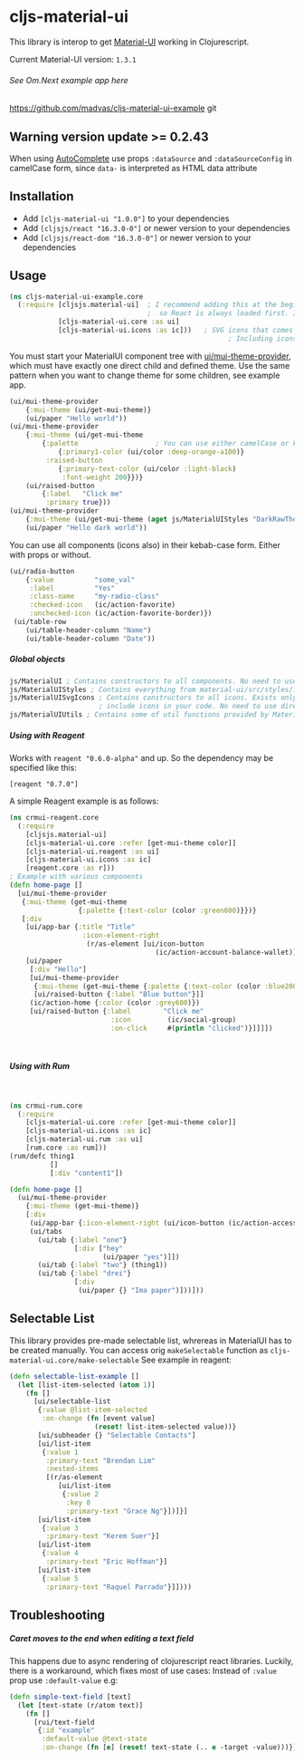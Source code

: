 # cljs-material-ui

This library is interop to get [Material-UI](http://www.material-ui.com/#/) working in Clojurescript.

Current Material-UI version: `1.3.1`

###### See Om.Next example app here

https://github.com/madvas/cljs-material-ui-example
git

## Warning version update >= 0.2.43

When using [AutoComplete](http://www.material-ui.com/#/components/auto-complete) use props `:dataSource` and
`:dataSourceConfig` in camelCase form, since `data-` is interpreted as HTML data attribute

## Installation

- Add `[cljs-material-ui "1.0.0"]` to your dependencies
- Add `[cljsjs/react "16.3.0-0"]` or newer version to your dependencies
- Add `[cljsjs/react-dom "16.3.0-0"]` or newer version to your dependencies

## Usage

```clojure
(ns cljs-material-ui-example.core
  (:require [cljsjs.material-ui]  ; I recommend adding this at the beginning of core file
                                  ;  so React is always loaded first. It's not always needed
            [cljs-material-ui.core :as ui]
            [cljs-material-ui.icons :as ic]))   ; SVG icons that comes with MaterialUI
                                                      ; Including icons is not required
```

You must start your MaterialUI component tree with [ui/mui-theme-provider](http://www.material-ui.com/v0.15.0-beta.2/#/customization/themes), which must have exactly one direct child and defined theme. Use the same pattern when you want to change theme for some children, see example app.

```clojure
(ui/mui-theme-provider
    {:mui-theme (ui/get-mui-theme)}
    (ui/paper "Hello world"))
(ui/mui-theme-provider
    {:mui-theme (ui/get-mui-theme
        {:palette                   ; You can use either camelCase or kebab-case
            {:primary1-color (ui/color :deep-orange-a100)}
         :raised-button
            {:primary-text-color (ui/color :light-black)
             :font-weight 200}})}
    (ui/raised-button
        {:label   "Click me"
         :primary true}))
(ui/mui-theme-provider
    {:mui-theme (ui/get-mui-theme (aget js/MaterialUIStyles "DarkRawTheme"))}
    (ui/paper "Hello dark world"))
```

You can use all components (icons also) in their kebab-case form. Either with props or without.

```clojure
(ui/radio-button
    {:value          "some_val"
     :label          "Yes"
     :class-name     "my-radio-class"
     :checked-icon   (ic/action-favorite)
     :unchecked-icon (ic/action-favorite-border)})
 (ui/table-row
    (ui/table-header-column "Name")
    (ui/table-header-column "Date"))
```

##### Global objects

```clojure
js/MaterialUI ; Contains constructors to all components. No need to use directly.
js/MaterialUIStyles ; Contains everything from material-ui/src/styles/index.js
js/MaterialUISvgIcons ; Contains constructors to all icons. Exists only when you
                      ; include icons in your code. No need to use directly.
js/MaterialUIUtils ; Contains some of util functions provided by MaterialUI
```

##### Using with Reagent

Works with `reagent "0.6.0-alpha"` and up. So the dependency may be specified like this:

`[reagent "0.7.0"]`

A simple Reagent example is as follows:

```clojure
(ns crmui-reagent.core
  (:require
    [cljsjs.material-ui]
    [cljs-material-ui.core :refer [get-mui-theme color]]
    [cljs-material-ui.reagent :as ui]
    [cljs-material-ui.icons :as ic]
    [reagent.core :as r]))
; Example with various components
(defn home-page []
  [ui/mui-theme-provider
   {:mui-theme (get-mui-theme
                 {:palette {:text-color (color :green600)}})}
   [:div
    [ui/app-bar {:title "Title"
                  :icon-element-right
                   (r/as-element [ui/icon-button
                                    (ic/action-account-balance-wallet)])}]
    [ui/paper
     [:div "Hello"]
     [ui/mui-theme-provider
      {:mui-theme (get-mui-theme {:palette {:text-color (color :blue200)}})}
      [ui/raised-button {:label "Blue button"}]]
     (ic/action-home {:color (color :grey600)})
     [ui/raised-button {:label        "Click me"
                         :icon         (ic/social-group)
                         :on-click     #(println "clicked")}]]]])
```

&nbsp;

##### Using with Rum

&nbsp;

```clojure
(ns crmui-rum.core
  (:require
    [cljs-material-ui.core :refer [get-mui-theme color]]
    [cljs-material-ui.icons :as ic]
    [cljs-material-ui.rum :as ui]
    [rum.core :as rum]))
(rum/defc thing1
          []
          [:div "content1"])

(defn home-page []
  (ui/mui-theme-provider
    {:mui-theme (get-mui-theme)}
    [:div
     (ui/app-bar {:icon-element-right (ui/icon-button (ic/action-accessibility))})
     (ui/tabs
       (ui/tab {:label "one"}
                [:div ["hey"
                       (ui/paper "yes")]])
       (ui/tab {:label "two"} (thing1))
       (ui/tab {:label "drei"}
                [:div
                 (ui/paper {} "Ima paper")]))]))
```

## Selectable List

This library provides pre-made selectable list, whrereas in MaterialUI has to be created manually.
You can access orig `makeSelectable` function as `cljs-material-ui.core/make-selectable`
See example in reagent:

```clojure
(defn selectable-list-example []
  (let [list-item-selected (atom 1)]
    (fn []
      [ui/selectable-list
       {:value @list-item-selected
        :on-change (fn [event value]
                     (reset! list-item-selected value))}
       [ui/subheader {} "Selectable Contacts"]
       [ui/list-item
        {:value 1
         :primary-text "Brendan Lim"
         :nested-items
         [(r/as-element
            [ui/list-item
             {:value 2
              :key 8
              :primary-text "Grace Ng"}])]}]
       [ui/list-item
        {:value 3
         :primary-text "Kerem Suer"}]
       [ui/list-item
        {:value 4
         :primary-text "Eric Hoffman"}]
       [ui/list-item
        {:value 5
         :primary-text "Raquel Parrado"}]])))
```

## Troubleshooting

##### Caret moves to the end when editing a text field

This happens due to async rendering of clojurescript react libraries.
Luckily, there is a workaround, which fixes most of use cases: Instead of `:value` prop use `:default-value` e.g:

```clojure
(defn simple-text-field [text]
  (let [text-state (r/atom text)]
    (fn []
      [rui/text-field
       {:id "example"
        :default-value @text-state
        :on-change (fn [e] (reset! text-state (.. e -target -value)))}])))
```
